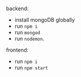 
backend:
- install mongoDB globally
- run `npm i`
- run `mongod`
- run `nodemon`.

frontend:
- run `npm i`
- run `npm start`
